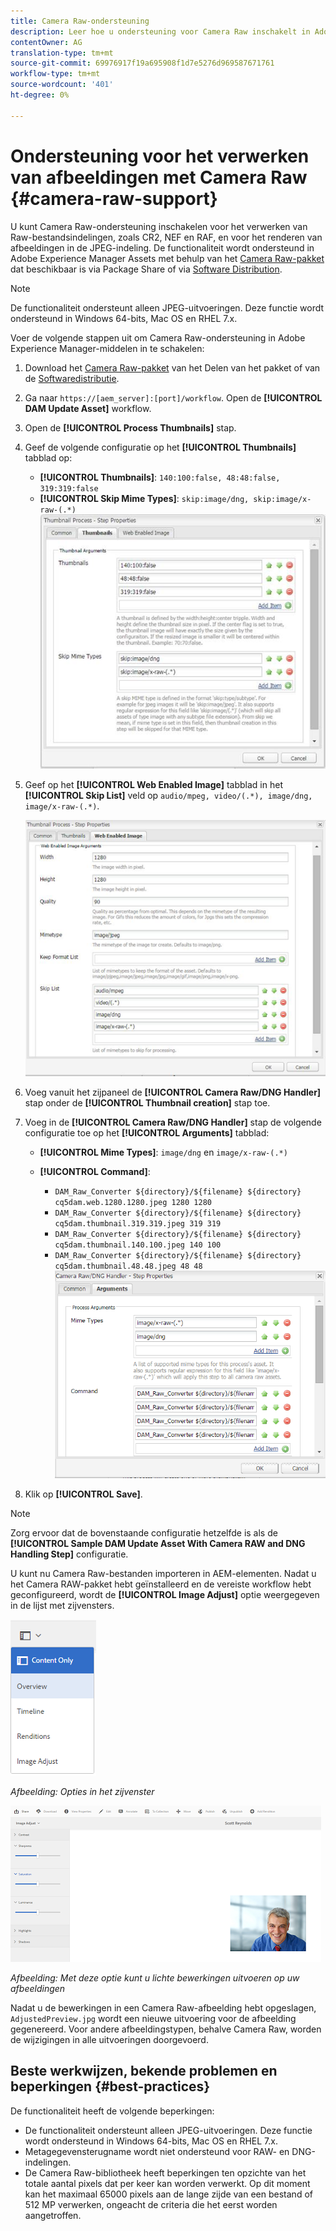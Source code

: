 ```yaml
---
title: Camera Raw-ondersteuning
description: Leer hoe u ondersteuning voor Camera Raw inschakelt in Adobe Experience Manager-middelen.
contentOwner: AG
translation-type: tm+mt
source-git-commit: 69976917f19a695908f1d7e5276d969587671761
workflow-type: tm+mt
source-wordcount: '401'
ht-degree: 0%

---
```



# Ondersteuning voor het verwerken van afbeeldingen met Camera Raw {#camera-raw-support}

U kunt Camera Raw-ondersteuning inschakelen voor het verwerken van Raw-bestandsindelingen, zoals CR2, NEF en RAF, en voor het renderen van afbeeldingen in de JPEG-indeling. De functionaliteit wordt ondersteund in Adobe Experience Manager Assets met behulp van het [Camera Raw-pakket](https://www.adobeaemcloud.com/content/marketplace/marketplaceProxy.html?packagePath=/content/companies/public/adobe/packages/aem630/product/assets/aem-assets-cameraraw-pkg) dat beschikbaar is via Package Share of via [Software Distribution](https://experience.adobe.com/#/downloads/content/software-distribution/en/aem.html?package=/content/software-distribution/en/details.html/content/dam/aem/public/adobe/packages/aem630/product/assets/aem-assets-cameraraw-pkg).

>[!NOTE]
>
>De functionaliteit ondersteunt alleen JPEG-uitvoeringen. Deze functie wordt ondersteund in Windows 64-bits, Mac OS en RHEL 7.x.

Voer de volgende stappen uit om Camera Raw-ondersteuning in Adobe Experience Manager-middelen in te schakelen:

1. Download het [Camera Raw-pakket](https://www.adobeaemcloud.com/content/marketplace/marketplaceProxy.html?packagePath=/content/companies/public/adobe/packages/aem630/product/assets/aem-assets-cameraraw-pkg) van het Delen van het pakket of van de [Softwaredistributie](https://experience.adobe.com/#/downloads/content/software-distribution/en/aem.html?package=/content/software-distribution/en/details.html/content/dam/aem/public/adobe/packages/aem630/product/assets/aem-assets-cameraraw-pkg).

1. Ga naar `https://[aem_server]:[port]/workflow`. Open de **[!UICONTROL DAM Update Asset]** workflow.

1. Open de **[!UICONTROL Process Thumbnails]** stap.

1. Geef de volgende configuratie op het **[!UICONTROL Thumbnails]** tabblad op:

   * **[!UICONTROL Thumbnails]**: `140:100:false, 48:48:false, 319:319:false`
   * **[!UICONTROL Skip Mime Types]**: `skip:image/dng, skip:image/x-raw-(.*)`
   ![schil](assets/chlimage_1-334.png)

1. Geef op het **[!UICONTROL Web Enabled Image]** tabblad in het **[!UICONTROL Skip List]** veld op `audio/mpeg, video/(.*), image/dng, image/x-raw-(.*)`.

   ![schil](assets/chlimage_1-335.png)

1. Voeg vanuit het zijpaneel de **[!UICONTROL Camera Raw/DNG Handler]** stap onder de **[!UICONTROL Thumbnail creation]** stap toe.

1. Voeg in de **[!UICONTROL Camera Raw/DNG Handler]** stap de volgende configuratie toe op het **[!UICONTROL Arguments]** tabblad:

   * **[!UICONTROL Mime Types]**: `image/dng` en `image/x-raw-(.*)`
   * **[!UICONTROL Command]**:

      * `DAM_Raw_Converter ${directory}/${filename} ${directory} cq5dam.web.1280.1280.jpeg 1280 1280`
      * `DAM_Raw_Converter ${directory}/${filename} ${directory} cq5dam.thumbnail.319.319.jpeg 319 319`
      * `DAM_Raw_Converter ${directory}/${filename} ${directory} cq5dam.thumbnail.140.100.jpeg 140 100`
      * `DAM_Raw_Converter ${directory}/${filename} ${directory} cq5dam.thumbnail.48.48.jpeg 48 48`
   ![chlimage_1-336](assets/chlimage_1-336.png)

1. Klik op **[!UICONTROL Save]**.

>[!NOTE]
>
>Zorg ervoor dat de bovenstaande configuratie hetzelfde is als de **[!UICONTROL Sample DAM Update Asset With Camera RAW and DNG Handling Step]** configuratie.

U kunt nu Camera Raw-bestanden importeren in AEM-elementen. Nadat u het Camera RAW-pakket hebt geïnstalleerd en de vereiste workflow hebt geconfigureerd, wordt de **[!UICONTROL Image Adjust]** optie weergegeven in de lijst met zijvensters.

![chlimage_1-337](assets/chlimage_1-337.png)

*Afbeelding: Opties in het zijvenster*

![chlimage_1-338](assets/chlimage_1-338.png)

*Afbeelding: Met deze optie kunt u lichte bewerkingen uitvoeren op uw afbeeldingen*

Nadat u de bewerkingen in een Camera Raw-afbeelding hebt opgeslagen, `AdjustedPreview.jpg` wordt een nieuwe uitvoering voor de afbeelding gegenereerd. Voor andere afbeeldingstypen, behalve Camera Raw, worden de wijzigingen in alle uitvoeringen doorgevoerd.

## Beste werkwijzen, bekende problemen en beperkingen {#best-practices}

De functionaliteit heeft de volgende beperkingen:

* De functionaliteit ondersteunt alleen JPEG-uitvoeringen. Deze functie wordt ondersteund in Windows 64-bits, Mac OS en RHEL 7.x.
* Metagegevensterugname wordt niet ondersteund voor RAW- en DNG-indelingen.
* De Camera Raw-bibliotheek heeft beperkingen ten opzichte van het totale aantal pixels dat per keer kan worden verwerkt. Op dit moment kan het maximaal 65000 pixels aan de lange zijde van een bestand of 512 MP verwerken, ongeacht de criteria die het eerst worden aangetroffen.
